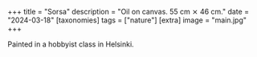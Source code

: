 +++
title = "Sorsa"
description = "Oil on canvas. 55 cm ⨯ 46 cm."
date = "2024-03-18"
[taxonomies]
tags = ["nature"]
[extra]
image = "main.jpg"
+++

Painted in a hobbyist class in Helsinki.
